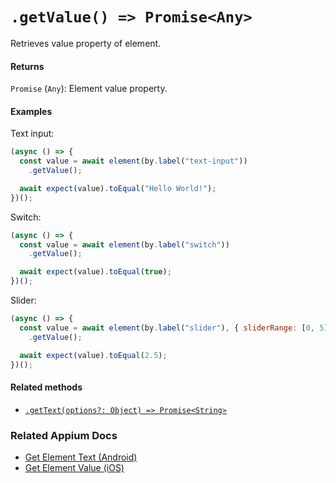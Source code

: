 # `.getValue() => Promise<Any>`

Retrieves value property of element.

#### Returns

`Promise` (`Any`): Element value property.

#### Examples

Text input:

```javascript
(async () => {
  const value = await element(by.label("text-input"))
    .getValue();

  await expect(value).toEqual("Hello World!");
})();
```

Switch:

```javascript
(async () => {
  const value = await element(by.label("switch"))
    .getValue();

  await expect(value).toEqual(true);
})();
```

Slider:

```javascript
(async () => {
  const value = await element(by.label("slider"), { sliderRange: [0, 5] })
    .getValue();

  await expect(value).toEqual(2.5);
})();
```

#### Related methods

- [`.getText(options?: Object) => Promise<String>`](./getText.md)

### Related Appium Docs

- [Get Element Text (Android)](http://appium.io/docs/en/commands/element/attributes/text/)
- [Get Element Value (iOS)](http://appium.io/docs/en/commands/element/attributes/value/)
